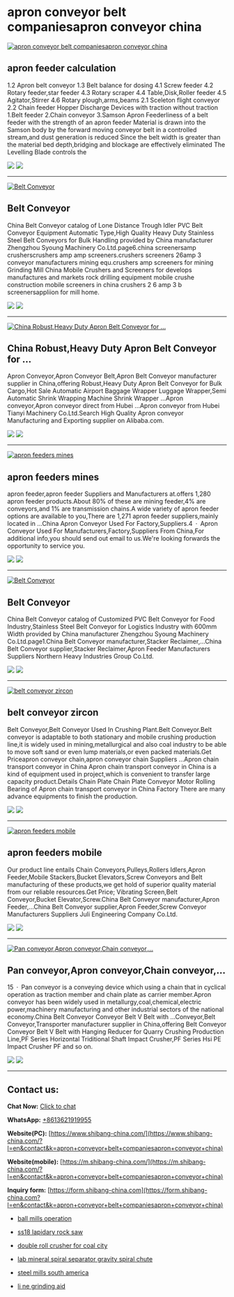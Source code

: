 # apron conveyor belt companiesapron conveyor china

<a href="https://swt.shibang-china.com/?l=en&img&k=apron+conveyor+belt+companiesapron+conveyor+china" target="_blank">![apron conveyor belt companiesapron conveyor china](http://static.shibang-china.com/all-800x300/1013.jpg)</a>

## apron feeder calculation
1.2 Apron belt conveyor 1.3 Belt balance for dosing 4.1 Screw feeder 4.2 Rotary feeder,star feeder 4.3 Rotary scraper 4.4 Table,Disk,Roller feeder 4.5 Agitator,Stirrer 4.6 Rotary plough,arms,beams 2.1 Sceleton flight conveyor 2.2 Chain feeder Hopper Discharge Devices with traction without traction 1.Belt feeder 2.Chain conveyor 3.Samson Apron Feederliness of a belt feeder with the strength of an apron feeder Material is drawn into the Samson body by the forward moving conveyor belt in a controlled stream,and dust generation is reduced Since the belt width is greater than the material bed depth,bridging and blockage are effectively eliminated The Levelling Blade controls the


<a href="https://whatsapp.shibangsoft.com/WhatsApp.php" target="_blank" title="WhatsApp">![](http://static.shibang-china.com/icon/whatsapp.png)</a> <a href="https://swt.shibang-china.com/?l=en&icon&k=apron+conveyor+belt+companiesapron+conveyor+china" target="_blank">![](http://static.shibang-china.com/icon/chat-en.png)</a>

---

<a href="https://swt.shibang-china.com/?l=en&img&k=apron+conveyor+belt+companiesapron+conveyor+china" target="_blank">![Belt Conveyor](http://static.shibang-china.com/all-800x300/357.jpg)</a>

## Belt Conveyor
China Belt Conveyor catalog of Lone Distance Trough Idler PVC Belt Conveyor Equipment Automatic Type,High Quality Heavy Duty Stainless Steel Belt Conveyors for Bulk Handling provided by China manufacturer Zhengzhou Syoung Machinery Co.Ltd.page6.china screenersamp crusherscrushers amp amp screeners.crushers screeners 26amp 3 conveyor manufacturers mining equ.crushers amp screeners for mining Grinding Mill China Mobile Crushers and Screeners for develops manufactures and markets rock drilling equipment mobile crushe construction mobile screeners in china crushers 2 6 amp 3 b screenersappliion for mill home.


<a href="https://whatsapp.shibangsoft.com/WhatsApp.php" target="_blank" title="WhatsApp">![](http://static.shibang-china.com/icon/whatsapp.png)</a> <a href="https://swt.shibang-china.com/?l=en&icon&k=apron+conveyor+belt+companiesapron+conveyor+china" target="_blank">![](http://static.shibang-china.com/icon/chat-en.png)</a>

---

<a href="https://swt.shibang-china.com/?l=en&img&k=apron+conveyor+belt+companiesapron+conveyor+china" target="_blank">![China Robust,Heavy Duty Apron Belt Conveyor for …](http://static.shibang-china.com/all-800x300/384.jpg)</a>

## China Robust,Heavy Duty Apron Belt Conveyor for …
Apron Conveyor,Apron Conveyor Belt,Apron Belt Conveyor manufacturer supplier in China,offering Robust,Heavy Duty Apron Belt Conveyor for Bulk Cargo,Hot Sale Automatic Airport Baggage Wrapper Luggage Wrapper,Semi Automatic Shrink Wrapping Machine Shrink Wrapper …Apron conveyor,Apron conveyor direct from Hubei …Apron conveyor from Hubei Tianyi Machinery Co.Ltd.Search High Quality Apron conveyor Manufacturing and Exporting supplier on Alibaba.com.


<a href="https://whatsapp.shibangsoft.com/WhatsApp.php" target="_blank" title="WhatsApp">![](http://static.shibang-china.com/icon/whatsapp.png)</a> <a href="https://swt.shibang-china.com/?l=en&icon&k=apron+conveyor+belt+companiesapron+conveyor+china" target="_blank">![](http://static.shibang-china.com/icon/chat-en.png)</a>

---

<a href="https://swt.shibang-china.com/?l=en&img&k=apron+conveyor+belt+companiesapron+conveyor+china" target="_blank">![apron feeders mines](http://static.shibang-china.com/all-800x300/947.jpg)</a>

## apron feeders mines
apron feeder,apron feeder Suppliers and Manufacturers at.offers 1,280 apron feeder products.About 80% of these are mining feeder,4% are conveyors,and 1% are transmission chains.A wide variety of apron feeder options are available to you,There are 1,271 apron feeder suppliers,mainly located in …China Apron Conveyor Used For Factory,Suppliers.4&ensp;&#0183;&ensp;Apron Conveyor Used For Manufacturers,Factory,Suppliers From China,For additional info,you should send out email to us.We're looking forwards the opportunity to service you.


<a href="https://whatsapp.shibangsoft.com/WhatsApp.php" target="_blank" title="WhatsApp">![](http://static.shibang-china.com/icon/whatsapp.png)</a> <a href="https://swt.shibang-china.com/?l=en&icon&k=apron+conveyor+belt+companiesapron+conveyor+china" target="_blank">![](http://static.shibang-china.com/icon/chat-en.png)</a>

---

<a href="https://swt.shibang-china.com/?l=en&img&k=apron+conveyor+belt+companiesapron+conveyor+china" target="_blank">![Belt Conveyor](http://static.shibang-china.com/all-800x300/1041.jpg)</a>

## Belt Conveyor
China Belt Conveyor catalog of Customized PVC Belt Conveyor for Food Industry,Stainless Steel Belt Conveyor for Logistics Industry with 600mm Width provided by China manufacturer Zhengzhou Syoung Machinery Co.Ltd.page1.China Belt Conveyor manufacturer,Stacker Reclaimer,…China Belt Conveyor supplier,Stacker Reclaimer,Apron Feeder Manufacturers Suppliers Northern Heavy Industries Group Co.Ltd.


<a href="https://whatsapp.shibangsoft.com/WhatsApp.php" target="_blank" title="WhatsApp">![](http://static.shibang-china.com/icon/whatsapp.png)</a> <a href="https://swt.shibang-china.com/?l=en&icon&k=apron+conveyor+belt+companiesapron+conveyor+china" target="_blank">![](http://static.shibang-china.com/icon/chat-en.png)</a>

---

<a href="https://swt.shibang-china.com/?l=en&img&k=apron+conveyor+belt+companiesapron+conveyor+china" target="_blank">![belt conveyor zircon](http://static.shibang-china.com/all-800x300/860.jpg)</a>

## belt conveyor zircon
Belt Conveyor,Belt Conveyor Used In Crushing Plant.Belt Conveyor.Belt conveyor is adaptable to both stationary and mobile crushing production line,it is widely used in mining,metallurgical and also coal industry to be able to move soft sand or even lump materials,or even packed materials.Get Priceapron conveyor chain,apron conveyor chain Suppliers …Apron chain transport conveyor in China Apron chain transport conveyor in China is a kind of equipment used in project,which is convenient to transfer large capacity product.Details Chain Plate Chain Plate Conveyor Motor Rolling Bearing of Apron chain transport conveyor in China Factory There are many advance equipments to finish the production.


<a href="https://whatsapp.shibangsoft.com/WhatsApp.php" target="_blank" title="WhatsApp">![](http://static.shibang-china.com/icon/whatsapp.png)</a> <a href="https://swt.shibang-china.com/?l=en&icon&k=apron+conveyor+belt+companiesapron+conveyor+china" target="_blank">![](http://static.shibang-china.com/icon/chat-en.png)</a>

---

<a href="https://swt.shibang-china.com/?l=en&img&k=apron+conveyor+belt+companiesapron+conveyor+china" target="_blank">![apron feeders mobile](http://static.shibang-china.com/all-800x300/1124.jpg)</a>

## apron feeders mobile
Our product line entails Chain Conveyors,Pulleys,Rollers Idlers,Apron Feeder,Mobile Stackers,Bucket Elevators,Screw Conveyors and Belt manufacturing of these products,we get hold of superior quality material from our reliable resources.Get Price; Vibrating Screen,Belt Conveyor,Bucket Elevator,Screw.China Belt Conveyor manufacturer,Apron Feeder,…China Belt Conveyor supplier,Apron Feeder,Screw Conveyor Manufacturers Suppliers Juli Engineering Company Co.Ltd.


<a href="https://whatsapp.shibangsoft.com/WhatsApp.php" target="_blank" title="WhatsApp">![](http://static.shibang-china.com/icon/whatsapp.png)</a> <a href="https://swt.shibang-china.com/?l=en&icon&k=apron+conveyor+belt+companiesapron+conveyor+china" target="_blank">![](http://static.shibang-china.com/icon/chat-en.png)</a>

---

<a href="https://swt.shibang-china.com/?l=en&img&k=apron+conveyor+belt+companiesapron+conveyor+china" target="_blank">![Pan conveyor,Apron conveyor,Chain conveyor,…](http://static.shibang-china.com/all-800x300/1180.jpg)</a>

## Pan conveyor,Apron conveyor,Chain conveyor,…
15&ensp;&#0183;&ensp;Pan conveyor is a conveying device which using a chain that in cyclical operation as traction member and chain plate as carrier member.Apron conveyor has been widely used in metallurgy,coal,chemical,electric power,machinery manufacturing and other industrial sectors of the national economy.China Belt Conveyor Conveyor Belt V Belt with …Conveyor,Belt Conveyor,Transporter manufacturer supplier in China,offering Belt Conveyor Conveyor Belt V Belt with Hanging Reducer for Quarry Crushing Production Line,PF Series Horizontal Triditional Shaft Impact Crusher,PF Series Hsi PE Impact Crusher PF and so on.


<a href="https://whatsapp.shibangsoft.com/WhatsApp.php" target="_blank" title="WhatsApp">![](http://static.shibang-china.com/icon/whatsapp.png)</a> <a href="https://swt.shibang-china.com/?l=en&icon&k=apron+conveyor+belt+companiesapron+conveyor+china" target="_blank">![](http://static.shibang-china.com/icon/chat-en.png)</a>

---
## Contact us:

**Chat Now:** [Click to chat](https://swt.shibang-china.com?l=en&contact&k=apron+conveyor+belt+companiesapron+conveyor+china)

**WhatsApp:**  [+8613621919955](https://whatsapp.shibangsoft.com/WhatsApp.php)

**Website(PC):** [https://www.shibang-china.com/](https://www.shibang-china.com/?l=en&contact&k=apron+conveyor+belt+companiesapron+conveyor+china)

**Website(mobile):** [https://m.shibang-china.com/](https://m.shibang-china.com/?l=en&contact&k=apron+conveyor+belt+companiesapron+conveyor+china)

**Inquiry form:** [https://form.shibang-china.com](https://form.shibang-china.com?l=en&contact&k=apron+conveyor+belt+companiesapron+conveyor+china)

* [ball mills operation](../168/ball%20mills%20operation.md)

* [ss18 lapidary rock saw](../162/ss18%20lapidary%20rock%20saw.md)

* [double roll crusher for coal city](../168/double%20roll%20crusher%20for%20coal%20city.md)

* [lab mineral spiral separator gravity spiral chute](../164/lab%20mineral%20spiral%20separator%20gravity%20spiral%20chute.md)

* [steel mills south america](../163/steel%20mills%20south%20america.md)

* [li ne grinding aid](../168/li%20ne%20grinding%20aid.md)